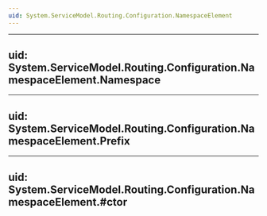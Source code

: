 ```yaml
---
uid: System.ServiceModel.Routing.Configuration.NamespaceElement
---
```


---
uid: System.ServiceModel.Routing.Configuration.NamespaceElement.Namespace
---

---
uid: System.ServiceModel.Routing.Configuration.NamespaceElement.Prefix
---

---
uid: System.ServiceModel.Routing.Configuration.NamespaceElement.#ctor
---
